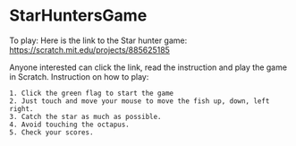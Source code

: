 # StarHuntersGame
To play:
Here is the link to the Star hunter game: https://scratch.mit.edu/projects/885625185

Anyone interested can click the link, read the instruction and play the game in Scratch.
Instruction on how to play:

    1. Click the green flag to start the game
    2. Just touch and move your mouse to move the fish up, down, left right.
    3. Catch the star as much as possible.
    4. Avoid touching the octapus.
    5. Check your scores.

